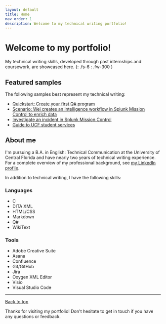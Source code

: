 ```yaml
---
layout: default
title: Home
nav_order: 1
description: Welcome to my technical writing portfolio!
---
```


# Welcome to my portfolio!

My technical writing skills, developed through past internships and coursework, are showcased here.
{: .fs-6 : .fw-300 }

## Featured samples

The following samples best represent my technical writing:

- [Quickstart: Create your first Q# program](/portfolio/microsoft/qsharp-quickstart)
- [Scenario: Wei creates an intelligence workflow in Splunk Mission Control to enrich data](/portfolio/splunk/mission-control/enrich-data)
- [Investigate an incident in Splunk Mission Control](/portfolio/splunk/mission-control/investigate-incidents)
- [Guide to UCF student services](/portfolio/other/freshmen-services.pdf)

## About me

I'm pursuing a B.A. in English: Technical Communication at the University of Central Florida and have nearly two years of technical writing experience. For a complete overview of my professional background, see [my LinkedIn profile](https://www.linkedin.com/in/haileytapia/).

In addition to technical writing, I have the following skills:

### Languages

- C
- DITA XML
- HTML/CSS
- Markdown
- Q#
- WikiText

### Tools

- Adobe Creative Suite
- Asana
- Confluence
- Git/GitHub
- Jira
- Oxygen XML Editor
- Visio
- Visual Studio Code

---

[Back to top](#top)

Thanks for visiting my portfolio! Don't hesitate to get in touch if you have any questions or feedback.
